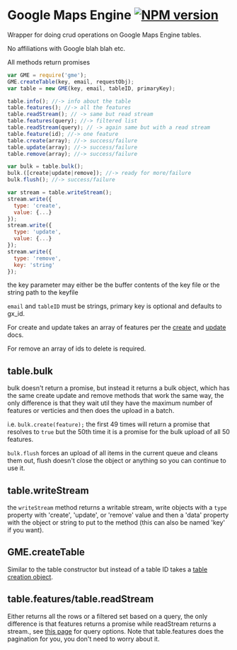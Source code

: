 Google Maps Engine [![NPM version](https://badge.fury.io/js/gme.svg)](http://badge.fury.io/js/gme)
======

Wrapper for doing crud operations on Google Maps Engine tables.

No affiliations with Google blah blah etc.

All methods return promises

```javascript
var GME = require('gme');
GME.createTable(key, email, requestObj);
var table = new GME(key, email, tableID, primaryKey);

table.info(); //-> info about the table
table.features(); //-> all the features
table.readStream(); // -> same but read stream
table.features(query); //-> filtered list
table.readStream(query); // -> again same but with a read stream
table.feature(id); //-> one feature
table.create(array); //-> success/failure
table.update(array); //-> success/failure
table.remove(array); //-> success/failure

var bulk = table.bulk();
bulk.([create|update|remove]); //-> ready for more/failure
bulk.flush(); //-> success/failure

var stream = table.writeStream();
stream.write({
  type: 'create',
  value: {...}
});
stream.write({
  type: 'update',
  value: {...}
});
stream.write({
  type: 'remove',
  key: 'string'
});
```

the key parameter may either be the buffer contents of the key file or the string path to the keyfile

`email` and `tableID` must be strings, primary key is optional and defaults to gx_id. 


For create and update takes an array of features per the [create](https://developers.google.com/maps-engine/documentation/feature-create) and [update](https://developers.google.com/maps-engine/documentation/feature-update) docs.

For remove an array of ids to delete is required.

## table.bulk

bulk doesn't return a promise, but instead it returns a bulk object, which has the same create update and remove methods that work the same way, the only difference is that they wait util they have the maximum number of features or verticies and then does the upload in a batch.

i.e. `bulk.create(feature);` the first 49 times will return a promise that resolves to `true` but the 50th time it is a promise for the bulk upload of all 50 features.

`bulk.flush` forces an upload of all items in the current queue and cleans them out, flush doesn't close the object or anything so you can continue to use it.

## table.writeStream

the `writeStream` method returns a writable stream, write objects with a `type` property with 'create', 'update', or 'remove' value and then a 'data' property with the object or string to put to the method (this can also be named 'key' if you want).

## GME.createTable

Similar to the table constructor but instead of a table ID takes a [table creation object](https://developers.google.com/maps-engine/documentation/table-create#table_create_requests).


## table.features/table.readStream

Either returns all the rows or a filtered set based on a query, the only difference is that features returns a promise while readStream returns a stream., see [this page](https://developers.google.com/maps-engine/documentation/read#queries) for query options. Note that table.features does the pagination for you, you don't need to worry about it.